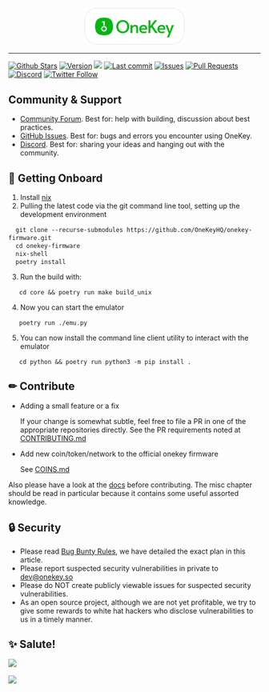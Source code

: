 <p align="center">
<img width="200" src="https://github.com/rayston92/graph_bed/blob/e3b2c938fc5b17d68531f69178908afb16266e6a/img/onekey_logo_badge_border.png?raw=trueg"/>
</p>

---

[![Github Stars](https://img.shields.io/github/stars/OneKeyHQ/firmware?t&logo=github&style=for-the-badge&labelColor=000)](https://github.com/OneKeyHQ/firmware/stargazers)
[![Version](https://img.shields.io/github/release/OneKeyHQ/firmware.svg?style=for-the-badge&labelColor=000)](https://github.com/OneKeyHQ/firmware/releases)
[![](https://img.shields.io/github/contributors-anon/OneKeyHQ/firmware?style=for-the-badge&labelColor=000)](https://github.com/OneKeyHQ/firmware/graphs/contributors)
[![Last commit](https://img.shields.io/github/last-commit/OneKeyHQ/firmware.svg?style=for-the-badge&labelColor=000)](https://github.com/OneKeyHQ/firmware/commits/onekey)
[![Issues](https://img.shields.io/github/issues-raw/OneKeyHQ/firmware.svg?style=for-the-badge&labelColor=000)](https://github.com/OneKeyHQ/firmware/issues?q=is%3Aissue+is%3Aopen)
[![Pull Requests](https://img.shields.io/github/issues-pr-raw/OneKeyHQ/firmware.svg?style=for-the-badge&labelColor=000)](https://github.com/OneKeyHQ/firmware/pulls?q=is%3Apr+is%3Aopen)
[![Discord](https://img.shields.io/discord/868309113942196295?style=for-the-badge&labelColor=000)](https://discord.gg/onekey)
[![Twitter Follow](https://img.shields.io/twitter/follow/OneKeyHQ?style=for-the-badge&labelColor=000)](https://twitter.com/OneKeyHQ)


## Community & Support

- [Community Forum](https://github.com/orgs/OneKeyHQ/discussions). Best for: help with building, discussion about best practices.
- [GitHub Issues](https://github.com/OneKeyHQ/firmware/issues). Best for: bugs and errors you encounter using OneKey.
- [Discord](https://discord.gg/onekey). Best for: sharing your ideas and hanging out with the community.


## 🚀 Getting Onboard

1. Install [nix](https://nixos.org/download.html)
2. Pulling the latest code via the git command line tool,  setting up the development environment

```
  git clone --recurse-submodules https://github.com/OneKeyHQ/onekey-firmware.git
  cd onekey-firmware
  nix-shell
  poetry install
```

3. Run the build with:

```
   cd core && poetry run make build_unix
```

4. Now you can start the emulator

```
   poetry run ./emu.py
```

5. You can now install the command line client utility to interact with the emulator

```
   cd python && poetry run python3 -m pip install .
```

## ✏ Contribute

- Adding a small feature or a fix

  If your change is somewhat subtle, feel free to file a PR in one of the appropriate repositories directly. See the PR requirements noted at [CONTRIBUTING.md](docs/misc/contributing.md)

- Add new coin/token/network to the official onekey firmware

  See [COINS.md](docs/misc/COINS.md)

Also please have a look at the [docs](docs/SUMMARY.md) before contributing. The misc chapter should be read in particular because it contains some useful assorted knowledge.

## 🔒 Security

- Please read [Bug Bunty Rules](https://github.com/OneKeyHQ/app-monorepo/blob/onekey/docs/BUG_RULES.md), we have detailed the exact plan in this article.
- Please report suspected security vulnerabilities in private to dev@onekey.so
- Please do NOT create publicly viewable issues for suspected security vulnerabilities.
- As an open source project, although we are not yet profitable, we try to give some rewards to white hat hackers who disclose vulnerabilities to us in a timely manner.

## ✨ Salute!

[![](https://img.shields.io/github/contributors-anon/OneKeyHQ/firmware?style=for-the-badge&labelColor=000)](https://github.com/OneKeyHQ/firmware/graphs/contributors)

<a href="https://github.com/onekeyhq/firmware/graphs/contributors">
  <img src="https://contrib.rocks/image?repo=onekeyhq/firmware&max=240&columns=24"/>
</a>